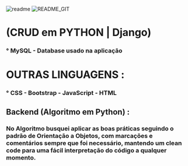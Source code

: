 ![readme](https://user-images.githubusercontent.com/76967004/116057012-c2c3af00-a654-11eb-8edc-f4da11596c95.png)
![README_GIT](https://user-images.githubusercontent.com/76967004/116055665-5300f480-a653-11eb-984b-710080487f2f.png)

# (CRUD em PYTHON | Django)

###       ° MySQL - Database usado na aplicação
# OUTRAS LINGUAGENS :
###       ° CSS - Bootstrap - JavaScript - HTML
## Backend (Algoritmo em Python) :
### No Algoritmo busquei aplicar as boas práticas seguindo o padrão de Orientação a Objetos, com marcações e comentários sempre que foi necessário, mantendo um clean code para uma fácil interpretação do código a qualquer momento.



